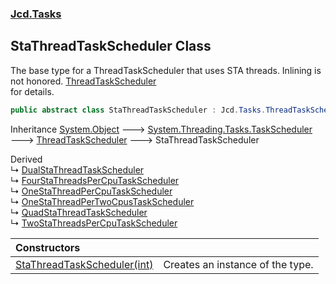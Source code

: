 ### [Jcd.Tasks](Jcd.Tasks.md 'Jcd.Tasks')

## StaThreadTaskScheduler Class

The base type for a ThreadTaskScheduler that uses STA threads. Inlining is not honored. [ThreadTaskScheduler](Jcd.Tasks.ThreadTaskScheduler.md 'Jcd.Tasks.ThreadTaskScheduler')  
for details.

```csharp
public abstract class StaThreadTaskScheduler : Jcd.Tasks.ThreadTaskScheduler
```

Inheritance [System.Object](https://docs.microsoft.com/en-us/dotnet/api/System.Object 'System.Object') &#129106; [System.Threading.Tasks.TaskScheduler](https://docs.microsoft.com/en-us/dotnet/api/System.Threading.Tasks.TaskScheduler 'System.Threading.Tasks.TaskScheduler') &#129106; [ThreadTaskScheduler](Jcd.Tasks.ThreadTaskScheduler.md 'Jcd.Tasks.ThreadTaskScheduler') &#129106; StaThreadTaskScheduler

Derived  
&#8627; [DualStaThreadTaskScheduler](Jcd.Tasks.DualStaThreadTaskScheduler.md 'Jcd.Tasks.DualStaThreadTaskScheduler')  
&#8627; [FourStaThreadsPerCpuTaskScheduler](Jcd.Tasks.FourStaThreadsPerCpuTaskScheduler.md 'Jcd.Tasks.FourStaThreadsPerCpuTaskScheduler')  
&#8627; [OneStaThreadPerCpuTaskScheduler](Jcd.Tasks.OneStaThreadPerCpuTaskScheduler.md 'Jcd.Tasks.OneStaThreadPerCpuTaskScheduler')  
&#8627; [OneStaThreadPerTwoCpusTaskScheduler](Jcd.Tasks.OneStaThreadPerTwoCpusTaskScheduler.md 'Jcd.Tasks.OneStaThreadPerTwoCpusTaskScheduler')  
&#8627; [QuadStaThreadTaskScheduler](Jcd.Tasks.QuadStaThreadTaskScheduler.md 'Jcd.Tasks.QuadStaThreadTaskScheduler')  
&#8627; [TwoStaThreadsPerCpuTaskScheduler](Jcd.Tasks.TwoStaThreadsPerCpuTaskScheduler.md 'Jcd.Tasks.TwoStaThreadsPerCpuTaskScheduler')

| Constructors | |
| :--- | :--- |
| [StaThreadTaskScheduler(int)](Jcd.Tasks.StaThreadTaskScheduler.StaThreadTaskScheduler(int).md 'Jcd.Tasks.StaThreadTaskScheduler.StaThreadTaskScheduler(int)') | Creates an instance of the type. |
